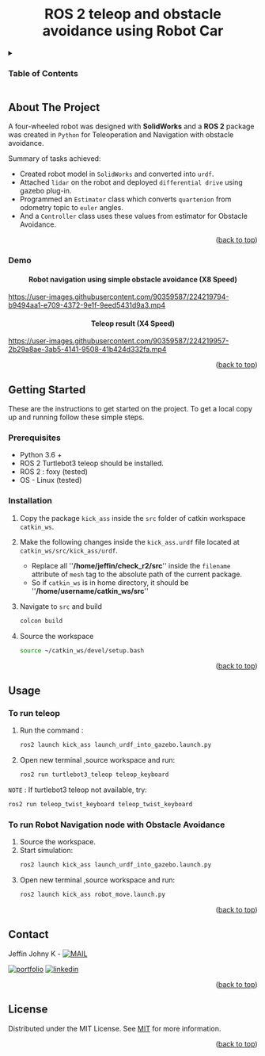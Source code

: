 <a name="readme-top"></a>

<!-- PROJECT LOGO -->
<br />
<div align="center">


  <h1 align="center">ROS 2 teleop and obstacle avoidance using Robot Car </h1>


</div>



<!-- TABLE OF CONTENTS -->
<details>
  <summary><h3>Table of Contents</h3></summary>
  <ol>
    <li>
      <a href="#about-the-project">About The Project</a>
      <ul>
        <li><a href="#demo">Demo</a></li>
      </ul>
    </li>
    <li>
      <a href="#getting-started">Getting Started</a>
      <ul>
        <li><a href="#prerequisites">Prerequisites</a></li>
        <li><a href="#installation">Installation</a></li>
      </ul>
    </li>
    <li><a href="#usage">Usage</a></li>
    <li><a href="#contact">Contact</a></li>
    <li><a href="#license">License</a></li>
  </ol>
</details>



<!-- ABOUT THE PROJECT -->
## About The Project

A four-wheeled robot was designed with **SolidWorks** and a **ROS 2** package was created in ```Python``` for Teleoperation and Navigation with obstacle avoidance.

Summary of tasks achieved: 
* Created robot model in ```SolidWorks``` and converted into ```urdf```.
* Attached ```lidar``` on the robot and deployed ```differential drive``` using gazebo plug-in.
* Programmed an ```Estimator``` class which converts ```quartenion``` from odometry topic to ```euler``` angles. 
* And a ```Controller``` class uses these values from estimator for Obstacle Avoidance.



<p align="right">(<a href="#readme-top">back to top</a>)</p>

### Demo

<div align="center">


  <h4 align="center">Robot navigation using simple obstacle avoidance (X8 Speed)</h4>


</div>

https://user-images.githubusercontent.com/90359587/224219794-b9494aa1-e709-4372-9e1f-9eed5431d9a3.mp4

<div align="center">


  <h4 align="center">Teleop result (X4 Speed)</h4>


</div>

https://user-images.githubusercontent.com/90359587/224219957-2b29a8ae-3ab5-4141-9508-41b424d332fa.mp4
<p align="right">(<a href="#readme-top">back to top</a>)</p>



<!-- GETTING STARTED -->
## Getting Started

These are the instructions to get started on the project.
To get a local copy up and running follow these simple steps.

### Prerequisites
* Python 3.6 +
* ROS 2 Turtlebot3 teleop should be installed.
* ROS 2 : foxy (tested)
* OS - Linux (tested)


### Installation

1. Copy the package ```kick_ass``` inside the ```src``` folder of catkin workspace ```catkin_ws```.

2. Make the following changes inside the ```kick_ass.urdf``` file located at ```catkin_ws/src/kick_ass/urdf```.
    * Replace all ''**/home/jeffin/check_r2/src**'' inside the ```filename``` attribute of ```mesh``` tag to the absolute path of the current package. 
    * So if ```catkin_ws``` is in home directory, it should be ''**/home/username/catkin_ws/src**''
3. Navigate to ```src``` and build
   ```sh
   colcon build
   ```
4. Source the workspace
   ```sh
   source ~/catkin_ws/devel/setup.bash
   ```


<p align="right">(<a href="#readme-top">back to top</a>)</p>



<!-- USAGE EXAMPLES -->
## Usage

### To run teleop

1. Run the command :
   ```sh
   ros2 launch kick_ass launch_urdf_into_gazebo.launch.py 
   ```
2. Open new terminal ,source workspace and run:
   ```sh
   ros2 run turtlebot3_teleop teleop_keyboard 
   ```
```NOTE``` : If turtlebot3 teleop not available, try:
   ```sh
   ros2 run teleop_twist_keyboard teleop_twist_keyboard
   ```

### To run Robot Navigation node with Obstacle Avoidance

1. Source the workspace.
2. Start simulation:
   ```sh
   ros2 launch kick_ass launch_urdf_into_gazebo.launch.py
   ```
3. Open new terminal ,source workspace and run:
   ```sh
   ros2 launch kick_ass robot_move.launch.py
   ```

<p align="right">(<a href="#readme-top">back to top</a>)</p>



<!-- CONTACT -->
## Contact

Jeffin Johny K - [![MAIL](https://img.shields.io/badge/Gmail-D14836?style=for-the-badge&logo=gmail&logoColor=white)](mailto:jeffinjk@umd.edu)
	
[![portfolio](https://img.shields.io/badge/my_portfolio-000?style=for-the-badge&logo=ko-fi&logoColor=white)](https://kachappilly2021.github.io/)
[![linkedin](https://img.shields.io/badge/linkedin-0A66C2?style=for-the-badge&logo=linkedin&logoColor=white)](http://www.linkedin.com/in/jeffin-johny-kachappilly-0a8597136)

<p align="right">(<a href="#readme-top">back to top</a>)</p>



<!-- LICENSE -->
## License

Distributed under the MIT License. See [MIT](https://choosealicense.com/licenses/mit/) for more information.

<p align="right">(<a href="#readme-top">back to top</a>)</p>



<!-- MARKDOWN LINKS & IMAGES -->
<!-- https://www.markdownguide.org/basic-syntax/#reference-style-links -->
[contributors-shield]: https://img.shields.io/github/contributors/othneildrew/Best-README-Template.svg?style=for-the-badge
[contributors-url]: https://github.com/othneildrew/Best-README-Template/graphs/contributors
[forks-shield]: https://img.shields.io/github/forks/othneildrew/Best-README-Template.svg?style=for-the-badge
[forks-url]: https://github.com/othneildrew/Best-README-Template/network/members
[stars-shield]: https://img.shields.io/github/stars/othneildrew/Best-README-Template.svg?style=for-the-badge
[stars-url]: https://github.com/othneildrew/Best-README-Template/stargazers
[issues-shield]: https://img.shields.io/github/issues/othneildrew/Best-README-Template.svg?style=for-the-badge
[issues-url]: https://github.com/othneildrew/Best-README-Template/issues
[license-shield]: https://img.shields.io/github/license/othneildrew/Best-README-Template.svg?style=for-the-badge
[license-url]: https://github.com/othneildrew/Best-README-Template/blob/master/LICENSE.txt
[linkedin-shield]: https://img.shields.io/badge/-LinkedIn-black.svg?style=for-the-badge&logo=linkedin&colorB=555
[linkedin-url]: https://linkedin.com/in/othneildrew
[product-screenshot]: images/screenshot.png
[Next.js]: https://img.shields.io/badge/next.js-000000?style=for-the-badge&logo=nextdotjs&logoColor=white
[Next-url]: https://nextjs.org/
[React.js]: https://img.shields.io/badge/React-20232A?style=for-the-badge&logo=react&logoColor=61DAFB
[React-url]: https://reactjs.org/
[Vue.js]: https://img.shields.io/badge/Vue.js-35495E?style=for-the-badge&logo=vuedotjs&logoColor=4FC08D
[Vue-url]: https://vuejs.org/
[Angular.io]: https://img.shields.io/badge/Angular-DD0031?style=for-the-badge&logo=angular&logoColor=white
[Angular-url]: https://angular.io/
[Svelte.dev]: https://img.shields.io/badge/Svelte-4A4A55?style=for-the-badge&logo=svelte&logoColor=FF3E00
[Svelte-url]: https://svelte.dev/
[Laravel.com]: https://img.shields.io/badge/Laravel-FF2D20?style=for-the-badge&logo=laravel&logoColor=white
[Laravel-url]: https://laravel.com
[Bootstrap.com]: https://img.shields.io/badge/Bootstrap-563D7C?style=for-the-badge&logo=bootstrap&logoColor=white
[Bootstrap-url]: https://getbootstrap.com
[JQuery.com]: https://img.shields.io/badge/jQuery-0769AD?style=for-the-badge&logo=jquery&logoColor=white
[JQuery-url]: https://jquery.com 
